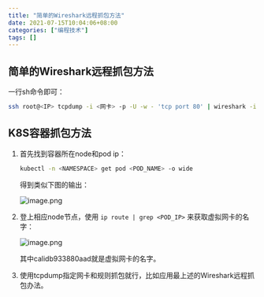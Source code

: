 ```yaml
---
title: "简单的Wireshark远程抓包方法"
date: 2021-07-15T10:04:06+08:00
categories: ["编程技术"]
tags: []
---
```


## 简单的Wireshark远程抓包方法

一行sh命令即可：

```bash
ssh root@<IP> tcpdump -i <网卡> -p -U -w - 'tcp port 80' | wireshark -i - -k -p
```

## K8S容器抓包方法

1. 首先找到容器所在node和pod ip：

    ```bash
    kubectl -n <NAMESPACE> get pod <POD_NAME> -o wide
    ```
    得到类似下图的输出：

    ![image.png](https://upload-images.jianshu.io/upload_images/18494435-92c978c17c115cb9.png?imageMogr2/auto-orient/strip%7CimageView2/2/w/1240)


1. 登上相应node节点，使用 `ip route | grep <POD_IP>` 来获取虚拟网卡的名字：

    ![image.png](https://upload-images.jianshu.io/upload_images/18494435-7f5c558bc1fa59b8.png?imageMogr2/auto-orient/strip%7CimageView2/2/w/1240)

    其中calidb933880aad就是虚拟网卡的名字。

1. 使用tcpdump指定网卡和规则抓包就行，比如应用最上述的Wireshark远程抓包办法。
